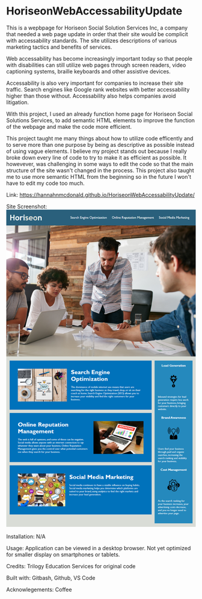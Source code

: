 # HoriseonWebAccessabilityUpdate

This is a wepbpage for Horiseon Social Solution Services Inc, a company that needed a web page update in order that their site would be complicit with accessability standards. The site utilizes descriptions of various marketing tactics and benefits of services. 

Web accessability has become increasingly important today so that people with disabilities can still utilize web pages through screen readers, video captioning systems, braille keyboards and other assistive devices. 

Accessability is also very important for companies to increase their site traffic. Search engines like Google rank websites with better accessability higher than those without. Accessability also helps companies avoid litigation. 

With this project, I used an already function home page for Horiseon Social Solutions Services, to add semantic HTML elements to improve the function of the webpage and make the code more efficient. 

This project taught me many things about how to utilize code efficently and to serve more than one purpose by being as descriptive as possible instead of using vague elements. I believe my project stands out because I really broke down every line of code to try to make it as efficient as possible. It howevever, was challenging in some ways to edit the code so that the main structure of the site wasn't changed in the process. This project also taught me to use more semantic HTML from the beginning so in the future I won't have to edit my code too much. 

Link:  https://hannahnmcdonald.github.io/HoriseonWebAccessabilityUpdate/

Site Screenshot:
![Site Screenshot](/01-html-css-git-homework-demo.png)

Installation: N/A

Usage: Application can be viewed in a desktop browser. Not yet optimized for smaller display on smartphones or tablets.

Credits: Trilogy Education Services for original code

Built with: Gitbash, Github, VS Code

Acknowlegements: Coffee
